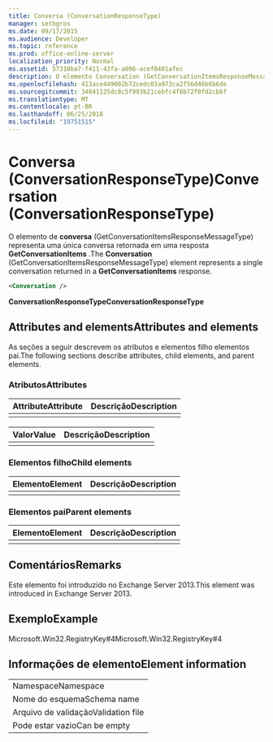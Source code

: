 ```yaml
---
title: Conversa (ConversationResponseType)
manager: sethgros
ms.date: 09/17/2015
ms.audience: Developer
ms.topic: reference
ms.prod: office-online-server
localization_priority: Normal
ms.assetid: 57310ba7-f411-43fa-a096-acef0481afec
description: O elemento Conversation (GetConversationItemsResponseMessageType) representa uma única conversa retornada em uma resposta GetConversationItems.
ms.openlocfilehash: 413ace449002b72cedc03a973ca2f56d46b6b6de
ms.sourcegitcommit: 34041125dc8c5f993b21cebfc4f8b72f0fd2cb6f
ms.translationtype: MT
ms.contentlocale: pt-BR
ms.lasthandoff: 06/25/2018
ms.locfileid: "19751515"
---
```

# <a name="conversation-conversationresponsetype"></a><span data-ttu-id="36640-103">Conversa (ConversationResponseType)</span><span class="sxs-lookup"><span data-stu-id="36640-103">Conversation (ConversationResponseType)</span></span>

<span data-ttu-id="36640-104">O elemento de **conversa** (GetConversationItemsResponseMessageType) representa uma única conversa retornada em uma resposta **GetConversationItems** .</span><span class="sxs-lookup"><span data-stu-id="36640-104">The **Conversation** (GetConversationItemsResponseMessageType) element represents a single conversation returned in a **GetConversationItems** response.</span></span> 
  
```XML
<Conversation />
```

 <span data-ttu-id="36640-105">**ConversationResponseType**</span><span class="sxs-lookup"><span data-stu-id="36640-105">**ConversationResponseType**</span></span>
## <a name="attributes-and-elements"></a><span data-ttu-id="36640-106">Attributes and elements</span><span class="sxs-lookup"><span data-stu-id="36640-106">Attributes and elements</span></span>

<span data-ttu-id="36640-107">As seções a seguir descrevem os atributos e elementos filho elementos pai.</span><span class="sxs-lookup"><span data-stu-id="36640-107">The following sections describe attributes, child elements, and parent elements.</span></span>
  
### <a name="attributes"></a><span data-ttu-id="36640-108">Atributos</span><span class="sxs-lookup"><span data-stu-id="36640-108">Attributes</span></span>

|<span data-ttu-id="36640-109">**Attribute**</span><span class="sxs-lookup"><span data-stu-id="36640-109">**Attribute**</span></span>|<span data-ttu-id="36640-110">**Descrição**</span><span class="sxs-lookup"><span data-stu-id="36640-110">**Description**</span></span>|
|:-----|:-----|
|||
   
#### 

|<span data-ttu-id="36640-111">**Valor**</span><span class="sxs-lookup"><span data-stu-id="36640-111">**Value**</span></span>|<span data-ttu-id="36640-112">**Descrição**</span><span class="sxs-lookup"><span data-stu-id="36640-112">**Description**</span></span>|
|:-----|:-----|
|||
   
### <a name="child-elements"></a><span data-ttu-id="36640-113">Elementos filho</span><span class="sxs-lookup"><span data-stu-id="36640-113">Child elements</span></span>

|<span data-ttu-id="36640-114">**Elemento**</span><span class="sxs-lookup"><span data-stu-id="36640-114">**Element**</span></span>|<span data-ttu-id="36640-115">**Descrição**</span><span class="sxs-lookup"><span data-stu-id="36640-115">**Description**</span></span>|
|:-----|:-----|
|||
   
### <a name="parent-elements"></a><span data-ttu-id="36640-116">Elementos pai</span><span class="sxs-lookup"><span data-stu-id="36640-116">Parent elements</span></span>

|<span data-ttu-id="36640-117">**Elemento**</span><span class="sxs-lookup"><span data-stu-id="36640-117">**Element**</span></span>|<span data-ttu-id="36640-118">**Descrição**</span><span class="sxs-lookup"><span data-stu-id="36640-118">**Description**</span></span>|
|:-----|:-----|
|||
   
## <a name="remarks"></a><span data-ttu-id="36640-119">Comentários</span><span class="sxs-lookup"><span data-stu-id="36640-119">Remarks</span></span>

<span data-ttu-id="36640-120">Este elemento foi introduzido no Exchange Server 2013.</span><span class="sxs-lookup"><span data-stu-id="36640-120">This element was introduced in Exchange Server 2013.</span></span>
  
## <a name="example"></a><span data-ttu-id="36640-121">Exemplo</span><span class="sxs-lookup"><span data-stu-id="36640-121">Example</span></span>

<span data-ttu-id="36640-122">Microsoft.Win32.RegistryKey#4</span><span class="sxs-lookup"><span data-stu-id="36640-122">Microsoft.Win32.RegistryKey#4</span></span>
  
## <a name="element-information"></a><span data-ttu-id="36640-123">Informações de elemento</span><span class="sxs-lookup"><span data-stu-id="36640-123">Element information</span></span>

||
|:-----|
|<span data-ttu-id="36640-124">Namespace</span><span class="sxs-lookup"><span data-stu-id="36640-124">Namespace</span></span>  <br/> |
|<span data-ttu-id="36640-125">Nome do esquema</span><span class="sxs-lookup"><span data-stu-id="36640-125">Schema name</span></span>  <br/> |
|<span data-ttu-id="36640-126">Arquivo de validação</span><span class="sxs-lookup"><span data-stu-id="36640-126">Validation file</span></span>  <br/> |
|<span data-ttu-id="36640-127">Pode estar vazio</span><span class="sxs-lookup"><span data-stu-id="36640-127">Can be empty</span></span>  <br/> |
   

